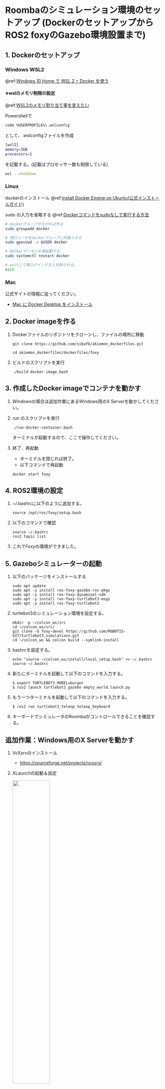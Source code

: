 Roombaのシミュレーション環境のセットアップ
(DockerのセットアップからROS2 foxyのGazebo環境設置まで)
===============================

## 1. Dockerのセットアップ

### Windows WSL2
@ref:[Windows 10 Home で WSL 2 + Docker を使う][4]

#### ※wslのメモリ制限の設定 
@ref:[WSL2のメモリ割り当て量を変えたい][3]

Powershellで
``` bash
code %USERPROFILE%\.wslconfig
``` 
として、.wslconfigファイルを作成
``` bash
[wsl2]
memory=3GB
processors=2
``` 
を記載する。(記載はプロセッサー数も制限している)

``` bash
wsl --shutdown
``` 

### Linux

dockerのインストール
@ref:[Install Docker Engine on Ubuntu(公式インストールガイド)][2]

sudo の入力を省略する
@ref:[Dockerコマンドをsudoなしで実行する方法][1]
``` bash
# dockerグループがなければ作る
sudo groupadd docker

# 現行ユーザをdockerグループに所属させる
sudo gpasswd -a $USER docker

# dockerデーモンを再起動する
sudo systemctl restart docker

# exitして再ログインすると反映される。
exit
``` 

### Mac

公式サイトの情報に従ってください。

* [Mac に Docker Desktop をインストール](https://docs.docker.jp/docker-for-mac/install.html)

## 2. Docker imageを作る

1. Dockerファイルのリポジトリをクローンし、ファイルの場所に移動

    ```
    git clone https://github.com/sibafb/akiemon_dockerfiles.git
    ```
    
    ```
    cd akiemon_dockerfiles/dockerfiles/foxy
    ```
 
1. ビルドのスクリプトを実行

    ```
    ./build-docker-image.bash
    ```

## 3. 作成したDocker imageでコンテナを動かす

1. Windowsの場合は追加作業にあるWindows用のX Serverを動かしてください。   

1. run のスクリプトを実行

    ```
    ./run-docker-container.bash
    ```
    
    ターミナルが起動するので、ここで操作してください。

1. 終了、再起動

    - ターミナルを閉じれば終了。
    - 以下コマンドで再起動

    ```
    docker start foxy
    ```


## 4. ROS2環境の設定

1. ~/.bashrcに以下のように追加する。
    ```
    source /opt/ros/foxy/setup.bash
    ```
1. 以下のコマンドで確認
    ```
    source ~/.bashrc
    ros2 topic list
    ```
1. これでFoxyの環境ができました。

## 5. Gazeboシミュレーターの起動

1. 以下のパッケージをインストールする
    ```
    sudo apt update
    sudo apt -y install ros-foxy-gazebo-ros-pkgs
    sudo apt -y install ros-foxy-dynamixel-sdk
    sudo apt -y install ros-foxy-turtlebot3-msgs
    sudo apt -y install ros-foxy-turtlebot3
    ```
1. turtlebot3のシミュレーション環境を設定する。
    ```
    mkdir -p ~/colcon_ws/src
    cd ~/colcon_ws/src/
    git clone -b foxy-devel https://github.com/ROBOTIS-GIT/turtlebot3_simulations.git
    cd ~/colcon_ws && colcon build --symlink-install
    ```
1. bashrcを設定する。
    ```
    echo "source ~/colcon_ws/install/local_setup.bash" >> ~/.bashrc
    source ~/.bashrc
    ```

1. 新たにターミナルを起動して以下のコマンドを入力する。
    ```
    $ export TURTLEBOT3_MODEL=burger
    $ ros2 launch turtlebot3_gazebo empty_world.launch.py
    ```
1. もう一つターミナルを起動して以下のコマンドを入力する。
    ```
    $ ros2 run turtlebot3_teleop teleop_keyboard
    ```
1. キーボードでシミュレータのRoombaがコントロールできることを確認する。


## 追加作業：Windows用のX Serverを動かす

1. VcXsrvのインストール  
    - https://sourceforge.net/projects/vcxsrv/

1. XLaunchの起動＆設定

    <img src="https://user-images.githubusercontent.com/36184922/159161402-8cc1045b-2bb9-4d48-b316-6f0465776c51.JPG" width="50%">

    <img src="https://user-images.githubusercontent.com/36184922/159161404-5e6f9910-01b1-4c8c-9e11-57b6fad75499.JPG" width="50%">

    <img src="https://user-images.githubusercontent.com/36184922/159161410-4141f625-dac4-40d0-965b-9aeab1cd4b57.JPG" width="50%">

1. DISPLAY環境変数の設定

    WSLのshellでDISPLAYを設定する。
    ```
    export DISPLAY="`grep nameserver /etc/resolv.conf | sed 's/nameserver //'`:0"
    ```

1. DISPLAY環境変数を確認する

    ```
    printenv DISPLAY
    ```

## トラブルシューティング

1. run-docker-container.bashでエラーになる場合

    GPUがないPCの場合、下記エラーとなることがあります。
    ```
    docker: Error response from daemon: could not select device driver "" with capabilities: [[gpu]].  
    ```
    
    その場合は下記の行を削除してください。
    ```run-docker-image.bash
    docker
    run                                                                                                        
    　--
      --gpus all \   ←削除
      --  
    ```
1. WindowsでX Serverと通信できない場合

    Windows firewallの設定を確認してください。

    コントロール パネル→システムとセキュリティ→Windows Defender ファイアウォール→許可されたアプリ

    VcXsrv windows xserver の項目にチェックが入っていない場合はチェックを入れてください。

1. xhost: command not foundと表示される場合  
    例
    ```
    ./run-docker-container.bash: line 11: xhost: command not found
    ```

    x11-xserver-utilsをインストールしてください。

    ```
    sudo apt install x11-xserver-utils
    ```

## 参考サイト
- ### DockerTips
  - [Docker公式インストールガイド][2]
  - [Dockerコマンドをsudoなしで実行する方法][1]
  - [Windows 10 Home で WSL 2 + Docker を使う][4]
  - [WSL2のメモリ割り当て量を変えたい][3]
 
[1]:https://qiita.com/DQNEO/items/da5df074c48b012152ee
[2]:https://docs.docker.com/engine/install/ubuntu/
[3]:https://qiita.com/Ischca/items/121d91eb3b1a0a1cd8a8
[4]:https://qiita.com/KoKeCross/items/a6365af2594a102a817b

- ### ROSのDockerシミュレータ
  - [Docker上でGUIのROS1/ROS2を一瞬でセットアップする方法][5]
  - [ROS/ROS2のGUIをWebブラウザ経由でお手軽に試せるDockerfileを公開しました][6]
  - [Tiryoh氏のgithubリポジトリ][7]

[5]:https://qiita.com/karaage0703/items/957bdc7b4dabfc6639da
[6]:https://memoteki.net/archives/2955
[7]:https://github.com/Tiryoh/docker-ros-desktop-vnc


[8]:https://demura.net/robot/hard/20405.html

ロボットプログラミングⅡ-2021：ROS2演習8 – Happy Miniをプログラムで動かそう！（Python）   
https://demura.net/education/lecture/21781.html

Robotis e-manual turtlebot3   
https://emanual.robotis.com/docs/en/platform/turtlebot3/overview/

